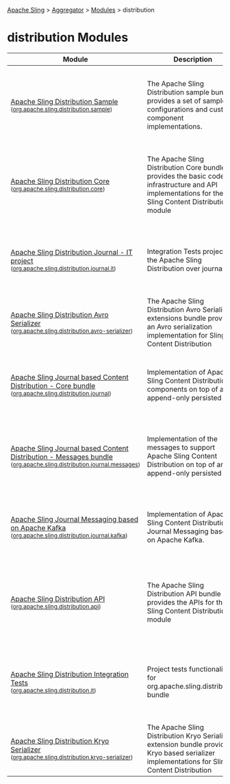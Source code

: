 [Apache Sling](https://sling.apache.org) > [Aggregator](https://github.com/apache/sling-aggregator/) > [Modules](https://github.com/apache/sling-aggregator/blob/master/docs/modules.md) > distribution
# distribution Modules

| Module | Description | Module&nbsp;Status | Pull&nbsp;Requests |
|---    |---    |---    |---    |
| [Apache Sling Distribution Sample](https://github.com/apache/sling-org-apache-sling-distribution-sample) <br/> <small>([org.apache.sling.distribution.sample](https://search.maven.org/#search%7Cga%7C1%7Cg%3A%22org.apache.sling%22%20a%3A%22org.apache.sling.distribution.sampleD%22))</small> |          The Apache Sling Distribution sample bundle provides a set of sample configurations and custom component implementations.      | &#32;[![distribution](https://sling.apache.org/badges/group-distribution.svg)](https://github.com/apache/sling-aggregator/blob/master/docs/group/distribution.md)&#32;[![contrib](https://sling.apache.org/badges/status-contrib.svg)](https://github.com/apache/sling-aggregator/blob/master/docs/status/contrib.md)&#32;[![Maven Central](https://maven-badges.herokuapp.com/maven-central/org.apache.sling/org.apache.sling.distribution.sample/badge.svg)](https://search.maven.org/#search%7Cga%7C1%7Cg%3A%22org.apache.sling%22%20a%3A%22org.apache.sling.distribution.sample%22)&#32;[![JavaDoc](https://www.javadoc.io/badge/org.apache.sling/org.apache.sling.distribution.sample.svg)](https://www.javadoc.io/doc/org.apache.sling/org-apache-sling-distribution-sample)&#32;[![Coverage Status](https://sonarcloud.io/api/project_badges/measure?project=apache_sling-org-apache-sling-distribution-sample&metric=coverage)](https://sonarcloud.io/dashboard?id=apache_sling-org-apache-sling-distribution-sample)&#32;[![Test Status](https://img.shields.io/jenkins/tests.svg?jobUrl=https://ci-builds.apache.org/job/Sling/job/modules/job/sling-org-apache-sling-distribution-sample/job/master/)](https://ci-builds.apache.org/job/Sling/job/modules/job/sling-org-apache-sling-distribution-sample/job/master/test/?width=800&height=600)&#32;[![Build Status](https://ci-builds.apache.org/job/Sling/job/modules/job/sling-org-apache-sling-distribution-sample/job/master/badge/icon)](https://ci-builds.apache.org/job/Sling/job/modules/job/sling-org-apache-sling-distribution-sample/job/master) | &#32;[![Pull Requests](https://img.shields.io/github/issues-pr/apache/sling-org-apache-sling-distribution-sample.svg)](https://github.com/apache/sling-org-apache-sling-distribution-sample/pulls) |
| [Apache Sling Distribution Core](https://github.com/apache/sling-org-apache-sling-distribution-core) <br/> <small>([org.apache.sling.distribution.core](https://search.maven.org/#search%7Cga%7C1%7Cg%3A%22org.apache.sling%22%20a%3A%22org.apache.sling.distribution.coreD%22))</small> |          The Apache Sling Distribution Core bundle provides the basic code infrastructure and API implementations for the         Sling Content Distribution module      | &#32;[![distribution](https://sling.apache.org/badges/group-distribution.svg)](https://github.com/apache/sling-aggregator/blob/master/docs/group/distribution.md)&#32;[![contrib](https://sling.apache.org/badges/status-contrib.svg)](https://github.com/apache/sling-aggregator/blob/master/docs/status/contrib.md)&#32;[![Maven Central](https://maven-badges.herokuapp.com/maven-central/org.apache.sling/org.apache.sling.distribution.core/badge.svg)](https://search.maven.org/#search%7Cga%7C1%7Cg%3A%22org.apache.sling%22%20a%3A%22org.apache.sling.distribution.core%22)&#32;[![JavaDoc](https://www.javadoc.io/badge/org.apache.sling/org.apache.sling.distribution.core.svg)](https://www.javadoc.io/doc/org.apache.sling/org-apache-sling-distribution-core)&#32;[![Coverage Status](https://sonarcloud.io/api/project_badges/measure?project=apache_sling-org-apache-sling-distribution-core&metric=coverage)](https://sonarcloud.io/dashboard?id=apache_sling-org-apache-sling-distribution-core)&#32;[![Test Status](https://img.shields.io/jenkins/tests.svg?jobUrl=https://ci-builds.apache.org/job/Sling/job/modules/job/sling-org-apache-sling-distribution-core/job/master/)](https://ci-builds.apache.org/job/Sling/job/modules/job/sling-org-apache-sling-distribution-core/job/master/test/?width=800&height=600)&#32;[![Build Status](https://ci-builds.apache.org/job/Sling/job/modules/job/sling-org-apache-sling-distribution-core/job/master/badge/icon)](https://ci-builds.apache.org/job/Sling/job/modules/job/sling-org-apache-sling-distribution-core/job/master) | &#32;[![Pull Requests](https://img.shields.io/github/issues-pr/apache/sling-org-apache-sling-distribution-core.svg)](https://github.com/apache/sling-org-apache-sling-distribution-core/pulls) |
| [Apache Sling Distribution Journal - IT project](https://github.com/apache/sling-org-apache-sling-distribution-journal-it) <br/> <small>([org.apache.sling.distribution.journal.it](https://search.maven.org/#search%7Cga%7C1%7Cg%3A%22org.apache.sling%22%20a%3A%22org.apache.sling.distribution.journal.itD%22))</small> |          Integration Tests project for the Apache Sling Distribution over journal      | &#32;[![distribution](https://sling.apache.org/badges/group-distribution.svg)](https://github.com/apache/sling-aggregator/blob/master/docs/group/distribution.md)&#32;[![Maven Central](https://maven-badges.herokuapp.com/maven-central/org.apache.sling/org.apache.sling.distribution.journal.it/badge.svg)](https://search.maven.org/#search%7Cga%7C1%7Cg%3A%22org.apache.sling%22%20a%3A%22org.apache.sling.distribution.journal.it%22)&#32;[![JavaDoc](https://www.javadoc.io/badge/org.apache.sling/org.apache.sling.distribution.journal.it.svg)](https://www.javadoc.io/doc/org.apache.sling/org-apache-sling-distribution-journal-it)&#32;[![Coverage Status](https://sonarcloud.io/api/project_badges/measure?project=apache_sling-org-apache-sling-distribution-journal-it&metric=coverage)](https://sonarcloud.io/dashboard?id=apache_sling-org-apache-sling-distribution-journal-it)&#32;[![Test Status](https://img.shields.io/jenkins/tests.svg?jobUrl=https://ci-builds.apache.org/job/Sling/job/modules/job/sling-org-apache-sling-distribution-journal-it/job/master/)](https://ci-builds.apache.org/job/Sling/job/modules/job/sling-org-apache-sling-distribution-journal-it/job/master/test/?width=800&height=600)&#32;[![Build Status](https://ci-builds.apache.org/job/Sling/job/modules/job/sling-org-apache-sling-distribution-journal-it/job/master/badge/icon)](https://ci-builds.apache.org/job/Sling/job/modules/job/sling-org-apache-sling-distribution-journal-it/job/master) | &#32;[![Pull Requests](https://img.shields.io/github/issues-pr/apache/sling-org-apache-sling-distribution-journal-it.svg)](https://github.com/apache/sling-org-apache-sling-distribution-journal-it/pulls) |
| [Apache Sling Distribution Avro Serializer](https://github.com/apache/sling-org-apache-sling-distribution-avro-serializer) <br/> <small>([org.apache.sling.distribution.avro-serializer](https://search.maven.org/#search%7Cga%7C1%7Cg%3A%22org.apache.sling%22%20a%3A%22org.apache.sling.distribution.avro-serializerD%22))</small> |          The Apache Sling Distribution Avro Serializer extensions bundle provides an Avro serialization implementation for Sling Content Distribution      | &#32;[![distribution](https://sling.apache.org/badges/group-distribution.svg)](https://github.com/apache/sling-aggregator/blob/master/docs/group/distribution.md)&#32;[![contrib](https://sling.apache.org/badges/status-contrib.svg)](https://github.com/apache/sling-aggregator/blob/master/docs/status/contrib.md)&#32;[![Coverage Status](https://sonarcloud.io/api/project_badges/measure?project=apache_sling-org-apache-sling-distribution-avro-serializer&metric=coverage)](https://sonarcloud.io/dashboard?id=apache_sling-org-apache-sling-distribution-avro-serializer)&#32;[![Test Status](https://img.shields.io/jenkins/tests.svg?jobUrl=https://ci-builds.apache.org/job/Sling/job/modules/job/sling-org-apache-sling-distribution-avro-serializer/job/master/)](https://ci-builds.apache.org/job/Sling/job/modules/job/sling-org-apache-sling-distribution-avro-serializer/job/master/test/?width=800&height=600)&#32;[![Build Status](https://ci-builds.apache.org/job/Sling/job/modules/job/sling-org-apache-sling-distribution-avro-serializer/job/master/badge/icon)](https://ci-builds.apache.org/job/Sling/job/modules/job/sling-org-apache-sling-distribution-avro-serializer/job/master) | &#32;[![Pull Requests](https://img.shields.io/github/issues-pr/apache/sling-org-apache-sling-distribution-avro-serializer.svg)](https://github.com/apache/sling-org-apache-sling-distribution-avro-serializer/pulls) |
| [Apache Sling Journal based Content Distribution - Core bundle](https://github.com/apache/sling-org-apache-sling-distribution-journal) <br/> <small>([org.apache.sling.distribution.journal](https://search.maven.org/#search%7Cga%7C1%7Cg%3A%22org.apache.sling%22%20a%3A%22org.apache.sling.distribution.journalD%22))</small> | Implementation of Apache Sling Content Distribution components on top of an append-only persisted log | &#32;[![distribution](https://sling.apache.org/badges/group-distribution.svg)](https://github.com/apache/sling-aggregator/blob/master/docs/group/distribution.md)&#32;[![Maven Central](https://maven-badges.herokuapp.com/maven-central/org.apache.sling/org.apache.sling.distribution.journal/badge.svg)](https://search.maven.org/#search%7Cga%7C1%7Cg%3A%22org.apache.sling%22%20a%3A%22org.apache.sling.distribution.journal%22)&#32;[![JavaDoc](https://www.javadoc.io/badge/org.apache.sling/org.apache.sling.distribution.journal.svg)](https://www.javadoc.io/doc/org.apache.sling/org-apache-sling-distribution-journal)&#32;[![Coverage Status](https://sonarcloud.io/api/project_badges/measure?project=apache_sling-org-apache-sling-distribution-journal&metric=coverage)](https://sonarcloud.io/dashboard?id=apache_sling-org-apache-sling-distribution-journal)&#32;[![Test Status](https://img.shields.io/jenkins/tests.svg?jobUrl=https://ci-builds.apache.org/job/Sling/job/modules/job/sling-org-apache-sling-distribution-journal/job/master/)](https://ci-builds.apache.org/job/Sling/job/modules/job/sling-org-apache-sling-distribution-journal/job/master/test/?width=800&height=600)&#32;[![Build Status](https://ci-builds.apache.org/job/Sling/job/modules/job/sling-org-apache-sling-distribution-journal/job/master/badge/icon)](https://ci-builds.apache.org/job/Sling/job/modules/job/sling-org-apache-sling-distribution-journal/job/master) | &#32;[![Pull Requests](https://img.shields.io/github/issues-pr/apache/sling-org-apache-sling-distribution-journal.svg)](https://github.com/apache/sling-org-apache-sling-distribution-journal/pulls) |
| [Apache Sling Journal based Content Distribution - Messages bundle](https://github.com/apache/sling-org-apache-sling-distribution-journal-messages) <br/> <small>([org.apache.sling.distribution.journal.messages](https://search.maven.org/#search%7Cga%7C1%7Cg%3A%22org.apache.sling%22%20a%3A%22org.apache.sling.distribution.journal.messagesD%22))</small> | Implementation of the messages to support Apache Sling Content Distribution on top of an append-only persisted log | &#32;[![distribution](https://sling.apache.org/badges/group-distribution.svg)](https://github.com/apache/sling-aggregator/blob/master/docs/group/distribution.md)&#32;[![Maven Central](https://maven-badges.herokuapp.com/maven-central/org.apache.sling/org.apache.sling.distribution.journal.messages/badge.svg)](https://search.maven.org/#search%7Cga%7C1%7Cg%3A%22org.apache.sling%22%20a%3A%22org.apache.sling.distribution.journal.messages%22)&#32;[![JavaDoc](https://www.javadoc.io/badge/org.apache.sling/org.apache.sling.distribution.journal.messages.svg)](https://www.javadoc.io/doc/org.apache.sling/org-apache-sling-distribution-journal-messages)&#32;[![Coverage Status](https://sonarcloud.io/api/project_badges/measure?project=apache_sling-org-apache-sling-distribution-journal-messages&metric=coverage)](https://sonarcloud.io/dashboard?id=apache_sling-org-apache-sling-distribution-journal-messages)&#32;[![Test Status](https://img.shields.io/jenkins/tests.svg?jobUrl=https://ci-builds.apache.org/job/Sling/job/modules/job/sling-org-apache-sling-distribution-journal-messages/job/master/)](https://ci-builds.apache.org/job/Sling/job/modules/job/sling-org-apache-sling-distribution-journal-messages/job/master/test/?width=800&height=600)&#32;[![Build Status](https://ci-builds.apache.org/job/Sling/job/modules/job/sling-org-apache-sling-distribution-journal-messages/job/master/badge/icon)](https://ci-builds.apache.org/job/Sling/job/modules/job/sling-org-apache-sling-distribution-journal-messages/job/master) | &#32;[![Pull Requests](https://img.shields.io/github/issues-pr/apache/sling-org-apache-sling-distribution-journal-messages.svg)](https://github.com/apache/sling-org-apache-sling-distribution-journal-messages/pulls) |
| [Apache Sling Journal Messaging based on Apache Kafka](https://github.com/apache/sling-org-apache-sling-distribution-journal-kafka) <br/> <small>([org.apache.sling.distribution.journal.kafka](https://search.maven.org/#search%7Cga%7C1%7Cg%3A%22org.apache.sling%22%20a%3A%22org.apache.sling.distribution.journal.kafkaD%22))</small> | Implementation of Apache Sling Content Distribution Journal Messaging based on Apache Kafka. | &#32;[![distribution](https://sling.apache.org/badges/group-distribution.svg)](https://github.com/apache/sling-aggregator/blob/master/docs/group/distribution.md)&#32;[![Maven Central](https://maven-badges.herokuapp.com/maven-central/org.apache.sling/org.apache.sling.distribution.journal.kafka/badge.svg)](https://search.maven.org/#search%7Cga%7C1%7Cg%3A%22org.apache.sling%22%20a%3A%22org.apache.sling.distribution.journal.kafka%22)&#32;[![JavaDoc](https://www.javadoc.io/badge/org.apache.sling/org.apache.sling.distribution.journal.kafka.svg)](https://www.javadoc.io/doc/org.apache.sling/org-apache-sling-distribution-journal-kafka)&#32;[![Coverage Status](https://sonarcloud.io/api/project_badges/measure?project=apache_sling-org-apache-sling-distribution-journal-kafka&metric=coverage)](https://sonarcloud.io/dashboard?id=apache_sling-org-apache-sling-distribution-journal-kafka)&#32;[![Test Status](https://img.shields.io/jenkins/tests.svg?jobUrl=https://ci-builds.apache.org/job/Sling/job/modules/job/sling-org-apache-sling-distribution-journal-kafka/job/master/)](https://ci-builds.apache.org/job/Sling/job/modules/job/sling-org-apache-sling-distribution-journal-kafka/job/master/test/?width=800&height=600)&#32;[![Build Status](https://ci-builds.apache.org/job/Sling/job/modules/job/sling-org-apache-sling-distribution-journal-kafka/job/master/badge/icon)](https://ci-builds.apache.org/job/Sling/job/modules/job/sling-org-apache-sling-distribution-journal-kafka/job/master) | &#32;[![Pull Requests](https://img.shields.io/github/issues-pr/apache/sling-org-apache-sling-distribution-journal-kafka.svg)](https://github.com/apache/sling-org-apache-sling-distribution-journal-kafka/pulls) |
| [Apache Sling Distribution API](https://github.com/apache/sling-org-apache-sling-distribution-api) <br/> <small>([org.apache.sling.distribution.api](https://search.maven.org/#search%7Cga%7C1%7Cg%3A%22org.apache.sling%22%20a%3A%22org.apache.sling.distribution.apiD%22))</small> |          The Apache Sling Distribution API bundle provides the APIs for the Sling Content Distribution module      | &#32;[![distribution](https://sling.apache.org/badges/group-distribution.svg)](https://github.com/apache/sling-aggregator/blob/master/docs/group/distribution.md)&#32;[![contrib](https://sling.apache.org/badges/status-contrib.svg)](https://github.com/apache/sling-aggregator/blob/master/docs/status/contrib.md)&#32;[![Maven Central](https://maven-badges.herokuapp.com/maven-central/org.apache.sling/org.apache.sling.distribution.api/badge.svg)](https://search.maven.org/#search%7Cga%7C1%7Cg%3A%22org.apache.sling%22%20a%3A%22org.apache.sling.distribution.api%22)&#32;[![JavaDoc](https://www.javadoc.io/badge/org.apache.sling/org.apache.sling.distribution.api.svg)](https://www.javadoc.io/doc/org.apache.sling/org-apache-sling-distribution-api)&#32;[![Coverage Status](https://sonarcloud.io/api/project_badges/measure?project=apache_sling-org-apache-sling-distribution-api&metric=coverage)](https://sonarcloud.io/dashboard?id=apache_sling-org-apache-sling-distribution-api)&#32;[![Test Status](https://img.shields.io/jenkins/tests.svg?jobUrl=https://ci-builds.apache.org/job/Sling/job/modules/job/sling-org-apache-sling-distribution-api/job/master/)](https://ci-builds.apache.org/job/Sling/job/modules/job/sling-org-apache-sling-distribution-api/job/master/test/?width=800&height=600)&#32;[![Build Status](https://ci-builds.apache.org/job/Sling/job/modules/job/sling-org-apache-sling-distribution-api/job/master/badge/icon)](https://ci-builds.apache.org/job/Sling/job/modules/job/sling-org-apache-sling-distribution-api/job/master) | &#32;[![Pull Requests](https://img.shields.io/github/issues-pr/apache/sling-org-apache-sling-distribution-api.svg)](https://github.com/apache/sling-org-apache-sling-distribution-api/pulls) |
| [Apache Sling Distribution Integration Tests](https://github.com/apache/sling-org-apache-sling-distribution-it) <br/> <small>([org.apache.sling.distribution.it](https://search.maven.org/#search%7Cga%7C1%7Cg%3A%22org.apache.sling%22%20a%3A%22org.apache.sling.distribution.itD%22))</small> |          Project tests functionality for org.apache.sling.distribution bundle      | &#32;[![distribution](https://sling.apache.org/badges/group-distribution.svg)](https://github.com/apache/sling-aggregator/blob/master/docs/group/distribution.md)&#32;[![contrib](https://sling.apache.org/badges/status-contrib.svg)](https://github.com/apache/sling-aggregator/blob/master/docs/status/contrib.md)&#32;[![Maven Central](https://maven-badges.herokuapp.com/maven-central/org.apache.sling/org.apache.sling.distribution.it/badge.svg)](https://search.maven.org/#search%7Cga%7C1%7Cg%3A%22org.apache.sling%22%20a%3A%22org.apache.sling.distribution.it%22)&#32;[![JavaDoc](https://www.javadoc.io/badge/org.apache.sling/org.apache.sling.distribution.it.svg)](https://www.javadoc.io/doc/org.apache.sling/org-apache-sling-distribution-it)&#32;[![Coverage Status](https://sonarcloud.io/api/project_badges/measure?project=apache_sling-org-apache-sling-distribution-it&metric=coverage)](https://sonarcloud.io/dashboard?id=apache_sling-org-apache-sling-distribution-it)&#32;[![Test Status](https://img.shields.io/jenkins/tests.svg?jobUrl=https://ci-builds.apache.org/job/Sling/job/modules/job/sling-org-apache-sling-distribution-it/job/master/)](https://ci-builds.apache.org/job/Sling/job/modules/job/sling-org-apache-sling-distribution-it/job/master/test/?width=800&height=600)&#32;[![Build Status](https://ci-builds.apache.org/job/Sling/job/modules/job/sling-org-apache-sling-distribution-it/job/master/badge/icon)](https://ci-builds.apache.org/job/Sling/job/modules/job/sling-org-apache-sling-distribution-it/job/master) | &#32;[![Pull Requests](https://img.shields.io/github/issues-pr/apache/sling-org-apache-sling-distribution-it.svg)](https://github.com/apache/sling-org-apache-sling-distribution-it/pulls) |
| [Apache Sling Distribution Kryo Serializer](https://github.com/apache/sling-org-apache-sling-distribution-kryo-serializer) <br/> <small>([org.apache.sling.distribution.kryo-serializer](https://search.maven.org/#search%7Cga%7C1%7Cg%3A%22org.apache.sling%22%20a%3A%22org.apache.sling.distribution.kryo-serializerD%22))</small> |          The Apache Sling Distribution Kryo Serializer extension bundle provides a Kryo based serializer implementations for Sling Content Distribution      | &#32;[![distribution](https://sling.apache.org/badges/group-distribution.svg)](https://github.com/apache/sling-aggregator/blob/master/docs/group/distribution.md)&#32;[![contrib](https://sling.apache.org/badges/status-contrib.svg)](https://github.com/apache/sling-aggregator/blob/master/docs/status/contrib.md)&#32;[![Coverage Status](https://sonarcloud.io/api/project_badges/measure?project=apache_sling-org-apache-sling-distribution-kryo-serializer&metric=coverage)](https://sonarcloud.io/dashboard?id=apache_sling-org-apache-sling-distribution-kryo-serializer)&#32;[![Test Status](https://img.shields.io/jenkins/tests.svg?jobUrl=https://ci-builds.apache.org/job/Sling/job/modules/job/sling-org-apache-sling-distribution-kryo-serializer/job/master/)](https://ci-builds.apache.org/job/Sling/job/modules/job/sling-org-apache-sling-distribution-kryo-serializer/job/master/test/?width=800&height=600)&#32;[![Build Status](https://ci-builds.apache.org/job/Sling/job/modules/job/sling-org-apache-sling-distribution-kryo-serializer/job/master/badge/icon)](https://ci-builds.apache.org/job/Sling/job/modules/job/sling-org-apache-sling-distribution-kryo-serializer/job/master) | &#32;[![Pull Requests](https://img.shields.io/github/issues-pr/apache/sling-org-apache-sling-distribution-kryo-serializer.svg)](https://github.com/apache/sling-org-apache-sling-distribution-kryo-serializer/pulls) |